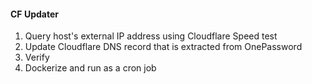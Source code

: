 #### CF Updater

1. Query host's external IP address using Cloudflare Speed test
2. Update Cloudflare DNS record that is extracted from OnePassword
3. Verify
4. Dockerize and run as a cron job
